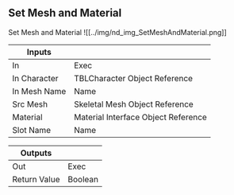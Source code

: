 ## Set Mesh and Material
Set Mesh and Material
![[../img/nd_img_SetMeshAndMaterial.png]]

|Inputs||
|--|--|
| In | Exec |
| In Character | TBLCharacter Object Reference |
| In Mesh Name | Name |
| Src Mesh | Skeletal Mesh Object Reference |
| Material | Material Interface Object Reference |
| Slot Name | Name |

|Outputs||
|--|--|
| Out | Exec |
| Return Value | Boolean |
